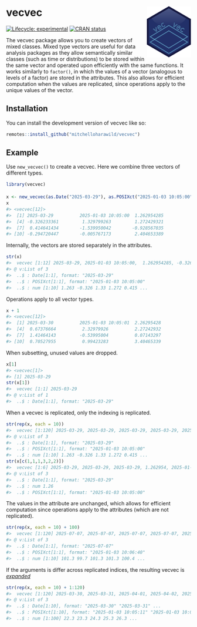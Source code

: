 

<!-- README.md is generated from README.qmd. Please edit that file -->

# vecvec <img src="man/figures/logo.svg" align="right" height="139" alt="" />

<!-- badges: start -->

[![Lifecycle:
experimental](https://img.shields.io/badge/lifecycle-experimental-orange.svg)](https://lifecycle.r-lib.org/articles/stages.html#experimental)
[![CRAN
status](https://www.r-pkg.org/badges/version/vecvec.png)](https://CRAN.R-project.org/package=vecvec)
<!-- badges: end -->

The vecvec package allows you to create vectors of mixed classes. Mixed
type vectors are useful for data analysis packages as they allow
semantically similar classes (such as time or distributions) to be
stored within the same vector and operated upon efficiently with the
same functions. It works similarly to `factor()`, in which the values of
a vector (analogous to levels of a factor) are stored in the attributes.
This also allows for efficient computation when the values are
replicated, since operations apply to the unique values of the vector.

## Installation

You can install the development version of vecvec like so:

``` r
remotes::install_github("mitchelloharawild/vecvec")
```

## Example

Use `new_vecvec()` to create a vecvec. Here we combine three vectors of
different types.

``` r
library(vecvec)

x <- new_vecvec(as.Date("2025-03-29"), as.POSIXct("2025-01-03 10:05:00"), rnorm(10))
x
#> <vecvec[12]>
#>  [1] 2025-03-29          2025-01-03 10:05:00  1.262954285       
#>  [4] -0.326233361         1.329799263         1.272429321       
#>  [7]  0.414641434        -1.539950042        -0.928567035       
#> [10] -0.294720447        -0.005767173         2.404653389
```

Internally, the vectors are stored separately in the attributes.

``` r
str(x)
#>  vecvec [1:12] 2025-03-29, 2025-01-03 10:05:00,  1.262954285, -0.326233361,...
#> @ v:List of 3
#>  ..$ : Date[1:1], format: "2025-03-29"
#>  ..$ : POSIXct[1:1], format: "2025-01-03 10:05:00"
#>  ..$ : num [1:10] 1.263 -0.326 1.33 1.272 0.415 ...
```

Operations apply to all vector types.

``` r
x + 1
#> <vecvec[12]>
#>  [1] 2025-03-30          2025-01-03 10:05:01  2.26295428        
#>  [4]  0.67376664          2.32979926          2.27242932        
#>  [7]  1.41464143         -0.53995004          0.07143297        
#> [10]  0.70527955          0.99423283          3.40465339
```

When subsetting, unused values are dropped.

``` r
x[1]
#> <vecvec[1]>
#> [1] 2025-03-29
str(x[1])
#>  vecvec [1:1] 2025-03-29
#> @ v:List of 1
#>  ..$ : Date[1:1], format: "2025-03-29"
```

When a vecvec is replicated, only the indexing is replicated.

``` r
str(rep(x, each = 10))
#>  vecvec [1:120] 2025-03-29, 2025-03-29, 2025-03-29, 2025-03-29, 2025-03-29,...
#> @ v:List of 3
#>  ..$ : Date[1:1], format: "2025-03-29"
#>  ..$ : POSIXct[1:1], format: "2025-01-03 10:05:00"
#>  ..$ : num [1:10] 1.263 -0.326 1.33 1.272 0.415 ...
str(x[c(1,1,1,3,2,2)])
#>  vecvec [1:6] 2025-03-29, 2025-03-29, 2025-03-29, 1.262954, 2025-01-03 10:0...
#> @ v:List of 3
#>  ..$ : Date[1:1], format: "2025-03-29"
#>  ..$ : num 1.26
#>  ..$ : POSIXct[1:1], format: "2025-01-03 10:05:00"
```

The values in the attribute are unchanged, which allows for efficient
computation since operations apply to the attributes (which are not
replicated).

``` r
str(rep(x, each = 10) + 100)
#>  vecvec [1:120] 2025-07-07, 2025-07-07, 2025-07-07, 2025-07-07, 2025-07-07,...
#> @ v:List of 3
#>  ..$ : Date[1:1], format: "2025-07-07"
#>  ..$ : POSIXct[1:1], format: "2025-01-03 10:06:40"
#>  ..$ : num [1:10] 101.3 99.7 101.3 101.3 100.4 ...
```

If the arguments is differ across replicated indices, the resulting
vecvec is
[*expanded*](https://github.com/mitchelloharawild/vecvec/issues/2)

``` r
str(rep(x, each = 10) + 1:120)
#>  vecvec [1:120] 2025-03-30, 2025-03-31, 2025-04-01, 2025-04-02, 2025-04-03,...
#> @ v:List of 3
#>  ..$ : Date[1:10], format: "2025-03-30" "2025-03-31" ...
#>  ..$ : POSIXct[1:10], format: "2025-01-03 10:05:11" "2025-01-03 10:05:12" ...
#>  ..$ : num [1:100] 22.3 23.3 24.3 25.3 26.3 ...
```
